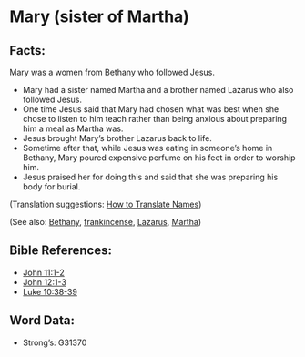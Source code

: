 # Mary (sister of Martha)

## Facts:

Mary was a women from Bethany who followed Jesus.

* Mary had a sister named Martha and a brother named Lazarus who also followed Jesus.
* One time Jesus said that Mary had chosen what was best when she chose to listen to him teach rather than being anxious about preparing him a meal as Martha was.
* Jesus brought Mary’s brother Lazarus back to life.
* Sometime after that, while Jesus was eating in someone’s home in Bethany, Mary poured expensive perfume on his feet in order to worship him.
* Jesus praised her for doing this and said that she was preparing his body for burial.

(Translation suggestions: [How to Translate Names](rc://en/ta/man/translate/translate-names))

(See also: [Bethany](../names/bethany.md), [frankincense](../other/frankincense.md), [Lazarus](../names/lazarus.md), [Martha](../names/martha.md))

## Bible References:

* [John 11:1-2](rc://en/tn/help/jhn/11/01)
* [John 12:1-3](rc://en/tn/help/jhn/12/01)
* [Luke 10:38-39](rc://en/tn/help/luk/10/38)

## Word Data:

* Strong’s: G31370
